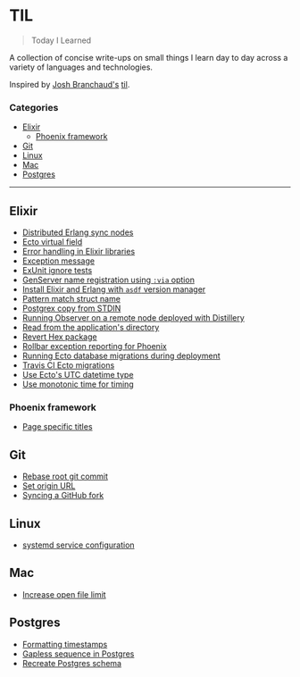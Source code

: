 # TIL

> Today I Learned

A collection of concise write-ups on small things I learn day to day across a
variety of languages and technologies.

Inspired by [Josh Branchaud's](https://github.com/jbranchaud) [til](https://github.com/jbranchaud/til).

### Categories

- [Elixir](#elixir)
  - [Phoenix framework](#phoenix-framework)
- [Git](#git)
- [Linux](#linux)
- [Mac](#mac)
- [Postgres](#postgres)

---

## Elixir

- [Distributed Erlang sync nodes](elixir/distributed-erlang-sync-nodes.md)
- [Ecto virtual field](elixir/ecto-virtual-field.md)
- [Error handling in Elixir libraries](elixir/error-handling-in-libraries.md)
- [Exception message](elixir/exception-message.md)
- [ExUnit ignore tests](elixir/exunit-ignore-tests.md)
- [GenServer name registration using `:via` option](elixir/genserver-name-registration.md)
- [Install Elixir and Erlang with `asdf` version manager](elixir/install-elixir-with-asdf.md)
- [Pattern match struct name](elixir/pattern-match-struct-name.md)
- [Postgrex copy from STDIN](elixir/postgrex-copy-from-stdin.md)
- [Running Observer on a remote node deployed with Distillery](elixir/remote-observer-distillery-release.md)
- [Read from the application's directory](elixir/path-from-app-dir.md)
- [Revert Hex package](elixir/revert-hex-package.md)
- [Rollbar exception reporting for Phoenix](elixir/rollbar-exception-reporting-for-phoenix.md)
- [Running Ecto database migrations during deployment](elixir/running-ecto-migrations-during-deployment.md)
- [Travis CI Ecto migrations](elixir/travis-ci-ecto-migrations.md)
- [Use Ecto's UTC datetime type](elixir/use-ecto-utc-datetime.md)
- [Use monotonic time for timing](elixir/monotonic-time.md)

### Phoenix framework

- [Page specific titles](phoenix-framework/page-specific-titles.md)

## Git

- [Rebase root git commit](git/rebase-root-commit.md)
- [Set origin URL](git/set-origin-url.md)
- [Syncing a GitHub fork](git/syncing-a-github-fork.md)

## Linux

- [systemd service configuration](linux/systemd-service-configuration.md)

## Mac

- [Increase open file limit](mac/increase-open-file-limit.md)

## Postgres

- [Formatting timestamps](postgres/formatting-timestamps.md)
- [Gapless sequence in Postgres](postgres/gapless-sequence.md)
- [Recreate Postgres schema](postgres/recreate-postgres-schema.md)
